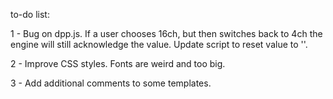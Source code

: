 to-do list:

1 - Bug on dpp.js. If a user chooses 16ch, but then switches back to 4ch the engine will still acknowledge the value.
Update script to reset value to ''.

2 - Improve CSS styles. Fonts are weird and too big.

3 - Add additional comments to some templates.